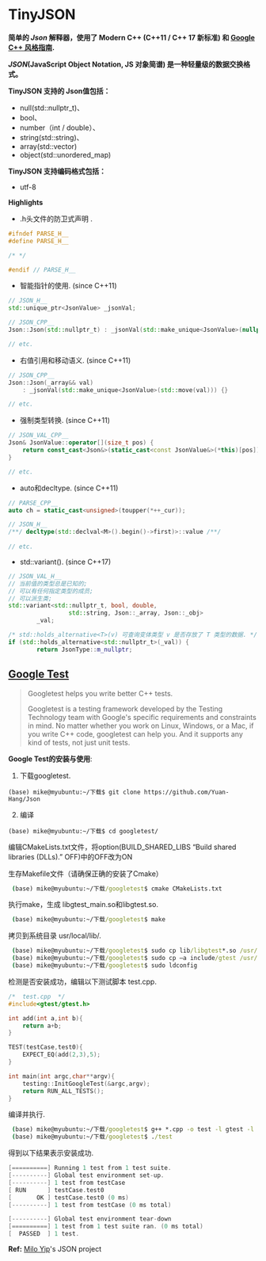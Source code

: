 # TinyJSON
**简单的 *Json* 解释器，使用了 Modern C++ (C++11 / C++ 17 新标准) 和 [Google C++ 风格指南](https://zh-google-styleguide.readthedocs.io/en/latest/google-cpp-styleguide/).** 



***JSON*(JavaScript Object Notation, JS 对象简谱) 是一种轻量级的数据交换格式。**

**TinyJSON 支持的 Json值包括：**

- null(std::nullptr_t)、
- bool、
- number（int / double）、
- string(std::string)、
- array(std::vector) 
- object(std::unordered_map)

**TinyJSON 支持编码格式包括：**

- utf-8



**Highlights**

- .h头文件的防卫式声明 .

```c++
#ifndef PARSE_H__
#define PARSE_H__

/* */

#endif // PARSE_H__
```

- 智能指针的使用. (since C++11)

```c++
// JSON_H__
std::unique_ptr<JsonValue> _jsonVal;

// JSON_CPP__
Json::Json(std::nullptr_t) : _jsonVal(std::make_unique<JsonValue>(nullptr)) {}

// etc.
```

- 右值引用和移动语义. (since C++11)

```c++
// JSON_CPP__
Json::Json(_array&& val)
    : _jsonVal(std::make_unique<JsonValue>(std::move(val))) {}

// etc.
```

- 强制类型转换. (since C++11)

```c++
// JSON_VAL_CPP__
Json& JsonValue::operator[](size_t pos) {
    return const_cast<Json&>(static_cast<const JsonValue&>(*this)[pos]);
}

// etc.
```

- auto和decltype. (since C++11)

```c++
// PARSE_CPP__
auto ch = static_cast<unsigned>(toupper(*++_cur));

// JSON_H__
/**/ decltype(std::declval<M>().begin()->first)>::value /**/
    
// etc.
```

- std::variant(). (since C++17)

```C++
// JSON_VAL_H__
// 当前值的类型总是已知的;
// 可以有任何指定类型的成员;
// 可以派生类;
std::variant<std::nullptr_t, bool, double, 
                 std::string, Json::_array, Json::_obj>
        _val;

/* std::holds_alternative<T>(v) 可查询变体类型 v 是否存放了 T 类型的数据. */
if (std::holds_alternative<std::nullptr_t>(_val)) {
        return JsonType::m_nullptr;
```







## [Google Test](https://github.com/google/googletest/tree/dcc92d0ab6c4ce022162a23566d44f673251eee4)

> Googletest helps you write better C++ tests.
>
> Googletest is a testing framework developed by the Testing Technology team with Google's specific requirements and constraints in mind. No matter whether you work on Linux, Windows, or a Mac, if you write C++ code, googletest can help you. And it supports any kind of tests, not just unit tests.

**Google Test的安装与使用**:

1. 下载googletest.

```CMD
(base) mike@myubuntu:~/下载$ git clone https://github.com/Yuan-Hang/Json
```

2. 编译

```CMD
(base) mike@myubuntu:~/下载$ cd googletest/
```

编辑CMakeLists.txt文件，将option(BUILD_SHARED_LIBS “Build shared libraries (DLLs).” OFF)中的OFF改为ON

生存Makefile文件（请确保正确的安装了Cmake）

```cmd
 (base) mike@myubuntu:~/下载/googletest$ cmake CMakeLists.txt
```

执行make，生成 libgtest_main.so和libgtest.so.

```cmd
 (base) mike@myubuntu:~/下载/googletest$ make
```

拷贝到系统目录 usr/local/lib/.

```cmd
 (base) mike@myubuntu:~/下载/googletest$ sudo cp lib/libgtest*.so /usr/lib
 (base) mike@myubuntu:~/下载/googletest$ sudo cp –a include/gtest /usr/include
 (base) mike@myubuntu:~/下载/googletest$ sudo ldconfig
```

检测是否安装成功，编辑以下测试脚本 test.cpp.

```c++
/*  test.cpp  */
#include<gtest/gtest.h>

int add(int a,int b){
    return a+b;
}

TEST(testCase,test0){
    EXPECT_EQ(add(2,3),5);
}

int main(int argc,char**argv){
    testing::InitGoogleTest(&argc,argv);
    return RUN_ALL_TESTS();
}
```

编译并执行.

```cmd
 (base) mike@myubuntu:~/下载/googletest$ g++ *.cpp -o test -l gtest -l pthread
 (base) mike@myubuntu:~/下载/googletest$ ./test 
```

得到以下结果表示安装成功.

```c++
[==========] Running 1 test from 1 test suite.
[----------] Global test environment set-up.
[----------] 1 test from testCase
[ RUN      ] testCase.test0
[       OK ] testCase.test0 (0 ms)
[----------] 1 test from testCase (0 ms total)

[----------] Global test environment tear-down
[==========] 1 test from 1 test suite ran. (0 ms total)
[  PASSED  ] 1 test.
```







**Ref:**  [Milo Yip](https://github.com/miloyip/json-tutorial)'s JSON project